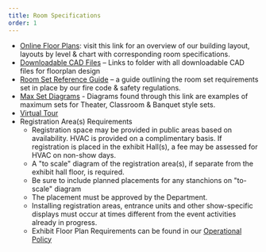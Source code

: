 ```yaml
---
title: Room Specifications
order: 1
---
```


- [Online Floor Plans](https://www.austinconventioncenter.com/plan/plans/): visit this link for an overview of our building layout, layouts by level &amp; chart with corresponding room specifications.
- [Downloadable CAD Files](/downloadable_resources/printable_floor_plans) – Links to folder with all downloadable CAD files for floorplan design
- [Room Set Reference Guide](https://assets.austinconventioncenter.com/2021/ACC-Room-Set-Reference-Guide.pdf) – a guide outlining the room set requirements set in place by our fire code &amp; safety regulations.
- [Max Set Diagrams](/downloadable_resources/max_set_diagrams) - Diagrams found through this link are examples of maximum sets for Theater, Classroom &amp; Banquet style sets.
- [Virtual Tour](http://accd360tours.com/accd/index.html)
- Registration Area(s) Requirements
  - Registration space may be provided in public areas based on availability. HVAC is provided on a complimentary basis. If registration is placed in the exhibit Hall(s), a fee may be assessed for HVAC on non-show days.
  - A "to scale" diagram of the registration area(s), if separate from the exhibit hall floor, is required.
  - Be sure to include planned placements for any stanchions on "to-scale" diagram
  - The placement must be approved by the Department.
  - Installing registration areas, entrance units and other show-specific displays must occur at times different from the event activities already in progress.
  - Exhibit Floor Plan Requirements can be found in our [Operational Policy](https://ops.austinhttps/ops.austinconventioncenter.com/exhibitsconventioncenter.com/exhibits)
